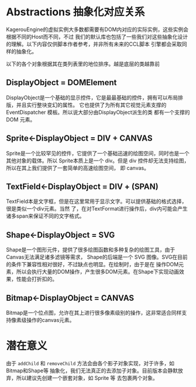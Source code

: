 # Abstractions 抽象化对应关系
KagerouEngine的虚拟实例大多数都需要有DOM内对应的实际实例，这些实例会根据不同的Host而不同，不过
我们的默认库也包括了一些我们对这些抽象化设计的理解。以下内容仅供脚本作者参考，并非所有未来的CCL脚本
引擎都会采取同样的抽象化。

以下的各个对象根据其在类列表里的地位排序。越是底层的类越靠前

## DisplayObject = DOMElement
DisplayObject是一个基础的显示控件，它是最最基础的控件，拥有可以布局排版，并且实行整块变幻的属性。
它也提供了为所有其它视觉元素支撑的 EventDispatcher 模板。所以说大部分由DisplayObject派生的类
都有一个支撑的 DOM 元素。

## Sprite&larr;DisplayObject = DIV + CANVAS
Sprite是一个比较罕见的控件，它提供了一个基础迅速的绘图空间，同时也是一个其他对象的载体。所以
Sprite本质上是一个 div。但是 div 控件却无法支持绘图，所以在其上我们提供了一套简单的高速绘图空间，
即 canvas。

## TextField&larr;DisplayObject = DIV + (SPAN)
TextField本是文字框，但是在这里常用于显示文字。可以提供基础的格式选择，很是类似一个div元素。当然
了，在对TextFormat进行操作后，div内可能会产生诸多span来保证不同的文字格式。

## Shape&larr;DisplayObject = SVG
Shape是一个图形元件，提供了很多绘图函数和多种复杂的绘图工具，由于Canvas无法满足诸多滤镜等需求，
Shape的后端是一个 SVG 图像。SVG在目前的条件下兼容性相对很好，不过缺点也明显。在绘制时，由于是在
操作DOM元素，所以会执行大量的DOM操作，产生很多DOM元素。在Shape下实现动画效果，性能会打折扣的。

## Bitmap&larr;DisplayObject = CANVAS
Bitmap是一个位点图，允许在其上进行很多像素级别的操作，这非常适合同样支持像素级操作的canvas元素。

# 潜在意义
由于  `addChild` 和 `removeChild` 方法会由各个影子对象实现，对于许多，如 Bitmap和Shape等
抽象化，我们无法真正的去添加子对象。目前版本会静默放弃，所以建议先创建一个嵌套对象，如 Sprite 等
去包裹两个对象。
